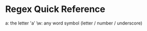 Regex Quick Reference
=====================

a: the letter 'a'
\w: any word symbol (letter / number / underscore) 

